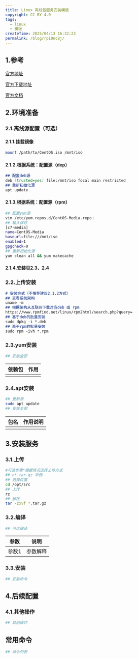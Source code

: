 ```yaml
---
title: Linux 离线包服务安装模板
copyright: CC-BY-4.0
tags:
  - linux
  - 模板
createTime: 2025/04/13 16:32:23
permalink: /blog/rp10nc8j/
---
```


## 1.参考

[官方地址](http://test.com)

[官方下载地址](http://test.com/en/download.html)

[官方文档](http://test.com/)

## 2.环境准备

### 2.1.离线源配置（可选）

#### 2.1.1.挂载镜像

```bash
mount /path/to/CentOS.iso /mnt/iso
```

#### 2.1.2.根据系统：配置源（dep）

```markdown
## 配置deb源
deb [trusted=yes] file:/mnt/iso focal main restricted
## 重新初始化源
apt update
```

#### 2.1.3.根据系统：配置源（rpm）

```bash
## 配置yum源
vim /etc/yum.repos.d/CentOS-Media.repo：
## 输入保存
[c7-media]
name=CentOS-Media
baseurl=file:///mnt/iso
enabled=1
gpgcheck=0
## 重新初始化源
yum clean all && yum makecache
```

#### 2.1.4.安装见2.3、2.4

### 2.2.上传安装

```markdown
# 安装方式（不推荐建议2.1.2方式）
## 查看系统架构
uname -m
## 根据架构从互联网下载对应deb 或 rpm
https://www.rpmfind.net/linux/rpm2html/search.php?query=
## 基于deb的批量安装
sudo dpkg -i *.deb
## 基于rpm的批量安装
sudo rpm -ivh *.rpm
```

### 2.3.yum安装

```bash
## 安装全部
```

| 依赖包                  | 作用               |
| ----------------------- | ------------------ |
|  |  |

### 2.4.apt安装

```bash
## 更新源
sudo apt update
## 安装全部
```

| 包名              | 作用说明                                                     |
| ----------------- | ------------------------------------------------------------ |
|  |  |

## 3.安装服务

### 3.1.上传

```bash
#可选步骤*根据情况选择上传方式
## n*.tar.gz 举例
## 选择位置
cd /opt/src
## 上传
rz
## 解压
tar -zxvf *.tar.gz
```

### 3.2.编译

```bash
## 可选编译
```

| 参数  | 说明     |
| ----- | -------- |
| 参数1 | 参数解释 |

### 3.3.安装

```bash
## 安装命令
```

## 4.后续配置

### 4.1.其他操作

```bash
## 其他操作
```

## 常用命令

```bash
## 命令列表
```

